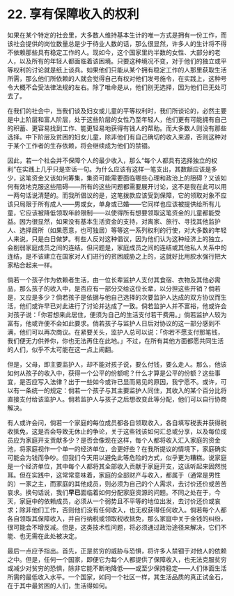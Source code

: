 # 22. 享有保障收入的权利

如果在某个特定的社会里，大多数人维持基本生计的唯一方式是拥有一份工作，而该社会提供的岗位数量总是少于待业人数的话，那么很显然，许多人的生计将不得不依赖那些具有稳定工作的人。现如今，这个国家里约半数的女性、大部分的老人，以及所有的年轻人都面临着该困境。只要这种境况不变，对于他们的独立或平等权利的讨论就是纸上谈兵。如果他们只能从某个拥有稳定工作的人那里获取生活所需，那么他们所依赖的人就会觉得自己有权对他们发号施令，在实践上，这种号令大概不会受法律法规的左右。除了唯命是从，他们别无选择，因为他们已无处可去了。

在我们的社会中，当我们谈及妇女或儿童的平等权利时，我们所谈论的，必然主要是中上阶层和富人阶层，处于这些阶层的女性乃至年轻人，他们更有可能拥有自己的积蓄、更容易找到工作、能更轻易地获得有钱人的帮助。而大多数人则没有那些选择。中下阶层及贫困的妇女儿童，除非他们有自己确切的收入来源，否则这种对于某个工作者的生存依赖，将会继续成为他们的禁锢。

因此，若一个社会并不保障个人的最少收入，那么“每个人都具有选择独立的权利”在实践上几乎只是空话一句。为什么应该有这样一笔支出，其数额应该是多少，这笔资金又该如何筹集，集资可能需要面临哪些心理和政治上的阻碍？又该如何有效地克服这些阻碍——所有的这些问题都需要展开讨论，这不是我在此可以用一两句话说清楚的。而我所倡议的是，这笔拨款应该受到保障，它的领取对象不应该只局限于所有成人——男或女，单身或已婚——它同样也应该被提供给所有儿童，它应该被降低领取年龄限制——以使得所有想要领取这笔资金的儿童都能受益。因为很显然，如果没有基本生活资金的支持，对离家、旅行、寻找其他监护人、选择居所（如果愿意，也可独居）等等这一系列权利的行使，对大多数的年轻人来说，只是白日做梦。有些人反对这种倡议，因为他们认为这种经济上的独立，会削弱家庭成员之间的连结。但问题是，家庭成员之间的连结或其他私人关系中的连结，是不该建立在国家对人们进行的贫困威胁之上的，这就好比用胶水强行把大家粘合起来一样。

倘若一个孩子作为依赖者生活，由一位长辈监护人支付其食宿、衣物及其他必需品，那么孩子的收入中，是否应有一部分交给这位长辈，以分担这些开销？倘若是，又应是多少？倘若孩子是依据与他自己选择的次要监护人达成的双方协议而生活，他们或许早已对此进行了讨论并达成了一致。倘若监护人并不富裕，他或许会对孩子说：「你若想来此居住，便须为自己的生活支付若干费用。」倘若监护人较为富有，他或许便不会如此要求。倘若孩子与监护人日后对协议的这一部分感到不满，他们可以再次商议。在紧要关头，监护人总可以说：「你若不愿支付那笔钱，我们便无力供养你，你也无法再住在此地。」不过，在所有其他方面都愿共同生活的人们，似乎不太可能在这一点上闹翻。

但是，父母，即主要监护人，却不能对孩子说，要么付钱，要么走人。那么，他该如何从孩子的收入中，获得一个公平的份额呢？什么才算是公平的份额？这些事宜，是否应写入法律？出于一些如今或许已显而易见的原因，我宁愿不。或许，可以有一条统一的规定：倘若一个孩子与其主要监护人同住，其收入的某个百分比将直接支付给该监护人。倘若监护人与孩子之后想改变此等分配，他们可以自行协商解决。

有人或许会问，倘若一个家庭的每位成员都各自领取收入，各自填写税表并获得税收抵免，这是否会导致无休止的争论，关于这些钱该如何汇总或分享，以及每位成员应为家庭开支贡献多少？是否会像现在这样，每个人都将收入汇入家庭的资金池，将家庭视作一个单一的经济单位，会更好些？在我所提议的情境下，家庭确实可能会为钱而争吵。但我们今天用以避免此等危险的方式，似乎更为糟糕。说家庭是一个经济单位，其中每个人都将其全部收入贡献于家庭开支，这话听起来固然悦耳。但在实践中，这常常意味着，家庭的全部财产与收入，都属于（通常是男性的）一家之主，而家庭的其他成员，则必须为自己的个人需求，去讨价还价或苦苦哀求。换句话说，我们**早已**面临着如何分配家庭资源的问题。不同之处在于，今天，家庭中的依赖成员，必须从一个弱势且不平等的地位出发，去讨价还价或哀求；除非他们工作，否则他们没有任何收入，也无权获得任何收入。倘若每个人都各自领取其保障收入，并自行纳税或领取税收抵免，那么家庭中关于金钱的纠纷，很可能会不增反减。但是，这类技术性问题，将必须通过政治途径来解决，它们不能、也无需在此处被决定。

最后一点应予指出。首先，正是贫穷的威胁与恐惧，将许多人禁锢于对他人的依赖之中。但是，任何一个国家，即便它为每个人都提供了保障收入，也无法克服贫穷或减少对贫穷的恐惧，除非它能不断地降低——或至少保持稳定——人们体面生活所需的最低收入水平。一个国家，如同一个社区一样，其生活品质的真正试金石，在于其中最贫困的人们，生活得如何。